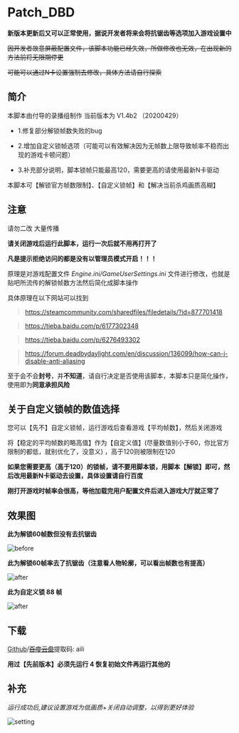 # Patch_DBD

**新版本更新后又可以正常使用，据说开发者将来会将抗锯齿等选项加入游戏设置中**

~~因开发者故意屏蔽配置文件，该脚本功能已经失效，所做修改也无效，在出现新的方法前将无限期停更~~

~~可能可以通过N卡设置强制去修改，具体方法请自行探索~~

## 简介

本脚本由付导的录播组制作 当前版本为 V1.4b2 （20200429）

- 1.修复部分解锁帧数失败的bug

- 2.增加自定义锁帧选项（可能可以有效解决因为无帧数上限导致帧率不稳而出现的游戏卡顿问题）

- 3.补充部分说明，脚本锁帧只能最高120，需要更高的请使用最新N卡驱动

本脚本可【解锁官方帧数限制】、【自定义锁帧】和【解决当前杀鸡画质高糊】

## 注意

请勿二改 大量传播

**请关闭游戏后运行此脚本，运行一次后就不用再打开了**

**凡是提示拒绝访问的都是没有以管理员模式开启！！！**

原理是对游戏配置文件 *Engine.ini/GameUserSettings.ini* 文件进行修改，也就是贴吧所流传的解锁帧数方法然后简化成脚本操作

具体原理在以下网站可以找到

> https://steamcommunity.com/sharedfiles/filedetails/?id=877701418

> https://tieba.baidu.com/p/6177302348

> https://tieba.baidu.com/p/6276493302

>https://forum.deadbydaylight.com/en/discussion/136099/how-can-i-disable-anti-aliasing

至于会不会**封号**，并**不知道**，请自行决定是否使用该脚本，本脚本只是简化操作，使用即为**同意承担风险**

## 关于**自定义锁帧**的数值选择

您可以【先不】自定义锁帧，运行游戏后查看游戏【平均帧数】，然后关闭游戏

将【稳定的平均帧数的略高值】作为【自定义值】(尽量数值别小于60，你比官方限制的都低，就别优化了，没意义) ，高于120则被限制在120

**如果您需要更高（高于120）的锁帧，请不要用脚本锁，用脚本【解锁】即可，然后改用最新N卡驱动去设置，具体设置请自行百度**

**刚打开游戏时帧率会很高，等他加载完用户配置文件后进入游戏大厅就正常了**

## 效果图

**此为解锁60帧数但没有去抗锯齿**

![before](https://raw.githubusercontent.com/g1thub-h/Patch_DBD/master/pic/before.jpg)

**此为解锁60帧率去了抗锯齿（注意看人物轮廓，可以看出帧数也有提高）**

![after](https://raw.githubusercontent.com/g1thub-h/Patch_DBD/master/pic/after.jpg)

**此为自定义锁 88 帧**

![after](https://raw.githubusercontent.com/g1thub-h/Patch_DBD/master/pic/lock.jpg)

## 下载

[Github](https://github.com/g1thub-h/Patch_DBD/releases)/~~[百度云盘]()~~提取码: aili

**用过【先前版本】必须先运行 4 恢复初始文件再运行其他的**

## 补充

*运行成功后,建议设置游戏为低画质+关闭自动调整，以得到更好体验*

![setting](https://raw.githubusercontent.com/g1thub-h/Patch_DBD/master/pic/setting.jpg)
